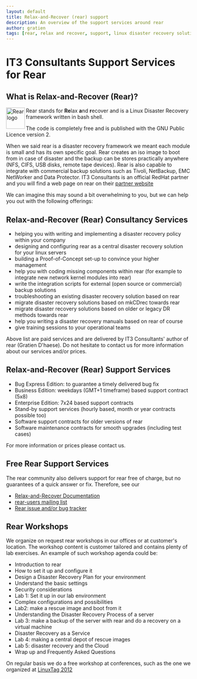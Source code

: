 ```yaml
---
layout: default
title: Relax-and-Recover (rear) support
description: An overview of the support services around rear
author: gratien
tags: [rear, relax and recover, support, linux disaster recovery solution, IT3 Consultants, GPL]
---
```


# IT3 Consultants Support Services for Rear

## What is Relax-and-Recover (Rear)?

<img src="{{ site.url }}/images/logo/rear_logo_100.png" width="51" height="58" border="0" align="left" alt="Rear logo" />
Rear stands for <strong>Re</strong>lax <strong>a</strong>nd <strong>r</strong>ecover and is a Linux Disaster Recovery framework written in bash shell.

The code is completely free and is published with the GNU Public Licence version 2.

When we said rear is a disaster recovery framework we meant each module is small and has its own specific goal. Rear creates an iso image to boot from in case of disaster and the backup can be stores practically anywhere (NFS, CIFS, USB disks, remote tape devices). Rear is also capable to integrate with commercial backup solutions such as Tivoli, NetBackup, EMC NetWorker and Data Protector.
IT3 Consultants is an official RedHat partner and you will find a web page on rear on their [partner website](http://redhat.force.com/finder/PFPartnerDetail?id=0016000000M8PW4AAN)

We can imagine this may sound a bit overwhelming to you, but we can help you out with the following offerings:

## Relax-and-Recover (Rear) Consultancy Services

* helping you with writing and implementing a disaster recovery policy within your company
* designing and configuring rear as a central disaster recovery solution for your linux servers
* building a Proof-of-Concept set-up to convince your higher management
* help you with coding missing components within rear (for example to integrate new network kernel modules into rear)
* write the integration scripts for external (open source or commercial) backup solutions
* troubleshooting an existing disaster recovery solution based on rear
* migrate disaster recovery solutions based on mkCDrec towards rear
* migrate disaster recovery solutions based on older or legacy DR methods towards rear
* help you writing a disaster recovery manuals based on rear of course
* give training sessions to your operational teams

Above list are paid services and are delivered by IT3 Consultants' author of rear (Gratien D'haese). Do not hesitate to contact us for more information about our services and/or prices.

## Relax-and-Recover (Rear) Support Services

* Bug Express Edition: to guarantee a timely delivered bug fix
* Business Edition: weekdays (GMT+1 timeframe) based support contract (5x8)
* Enterprise Edition: 7x24 based support contracts
* Stand-by support services (hourly based, month or year contracts possible too)
* Software support contracts for older versions of rear 
* Software maintenance contracts for smooth upgrades (including test cases)

For more information or prices please contact us.

## Free Rear Support Services

The rear community also delivers support for rear free of charge, but no guarantees of a quick answer or fix. Therefore, see our 

* [Relax-and-Recover Documentation](http://relax-and-recover.org/documentation/)
* [rear-users mailing list](http://lists.relax-and-recover.org/mailman/listinfo/rear-users)
* [Rear issue and/or bug tracker](https://github.com/rear/rear/issues)


## Rear Workshops

We organize on request rear workshops in our offices or at customer's location. The workshop content is customer tailored and contains plenty of lab exercises. An example of such workshop agenda could be:

-	Introduction to rear
-	How to set it up and configure it
-	Design a Disaster Recovery Plan for your environment
-	Understand the basic settings
-	Security considerations
-	Lab 1: Set it up in our lab environment
-	Complex configurations and possibilities
-	Lab2: make a rescue image and boot from it
-	Understanding the Disaster Recovery Process of a server
-	Lab 3: make a backup of the server with rear and do a recovery on a virtual machine
-	Disaster Recovery as a Service
-	Lab 4: making a central depot of rescue images
-	Lab 5: disaster recovery and the Cloud
-	Wrap up and Frequently Asked Questions


On regular basis we do a free workshop at conferences, such as the one we organized at [LinuxTag 2012](http://www.linuxtag.org/2012/de/program/workshops/workshops/vortragsdetails-talkid701.html)

